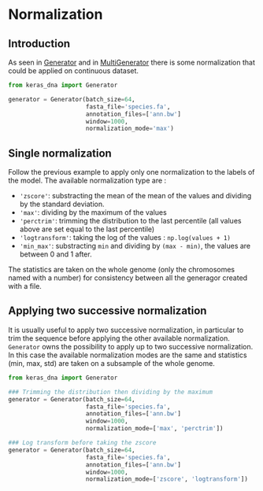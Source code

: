 # Normalization

## Introduction

As seen in [Generator](./generators.md) and in [MultiGenerator](./multigenerator.seq.md) there is some normalization that could be applied on continuous dataset.

```python
from keras_dna import Generator

generator = Generator(batch_size=64,
                      fasta_file='species.fa',
                      annotation_files=['ann.bw']
                      window=1000,
                      normalization_mode='max')
```

## Single normalization

Follow the previous example to apply only one normalization to the labels of the model. The available normalization type are :

- `'zscore'`: substracting the mean of the mean of the values and dividing by the standard deviation.
- `'max'`: dividing by the maximum of the values
- `'perctrim'`: trimming the distribution to the last percentile (all values above are set equal to the last percentile)
- `'logtransform'`: taking the log of the values : `np.log(values + 1)`
- `'min_max'`: substracting `min` and dividing by `(max - min)`, the values are between 0 and 1 after.

The statistics are taken on the whole genome (only the chromosomes named with a number) for consistency between all the generagor created with a file.

## Applying two successive normalization

It is usually useful to apply two successive normalization, in particular to trim the sequence before applying the other available normalization. `Generator` owns the possibility to apply up to two successive normalization. In this case the available normalization modes are the same and statistics (min, max, std) are taken on a subsample of the whole genome.

```python
from keras_dna import Generator

### Trimming the distribution then dividing by the maximum
generator = Generator(batch_size=64,
                      fasta_file='species.fa',
                      annotation_files=['ann.bw']
                      window=1000,
                      normalization_mode=['max', 'perctrim'])

### Log transform before taking the zscore
generator = Generator(batch_size=64,
                      fasta_file='species.fa',
                      annotation_files=['ann.bw']
                      window=1000,
                      normalization_mode=['zscore', 'logtransform'])

```
